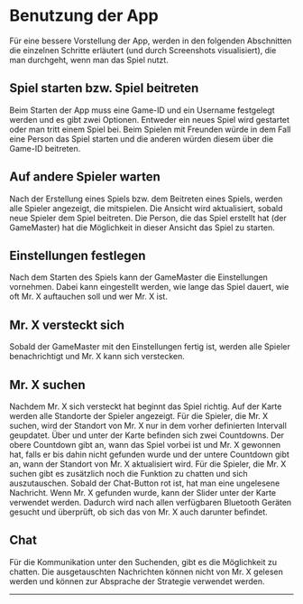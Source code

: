 # Benutzung der App

Für eine bessere Vorstellung der App, werden in den folgenden
Abschnitten die einzelnen Schritte erläutert (und durch Screenshots
visualisiert), die man durchgeht, wenn man das Spiel nutzt.

Spiel starten bzw. Spiel beitreten
----------------------------------

Beim Starten der App muss eine Game-ID und ein Username festgelegt
werden und es gibt zwei Optionen. Entweder ein neues Spiel wird
gestartet oder man tritt einem Spiel bei. Beim Spielen mit Freunden
würde in dem Fall eine Person das Spiel starten und die anderen würden
diesem über die Game-ID beitreten.

Auf andere Spieler warten
-------------------------

Nach der Erstellung eines Spiels bzw. dem Beitreten eines Spiels, werden
alle Spieler angezeigt, die mitspielen. Die Ansicht wird aktualisiert,
sobald neue Spieler dem Spiel beitreten. Die Person, die das Spiel
erstellt hat (der GameMaster) hat die Möglichkeit in dieser Ansicht das
Spiel zu starten.

Einstellungen festlegen
-----------------------

Nach dem Starten des Spiels kann der GameMaster die Einstellungen
vornehmen. Dabei kann eingestellt werden, wie lange das Spiel dauert,
wie oft Mr. X auftauchen soll und wer Mr. X ist.

Mr. X versteckt sich
--------------------

Sobald der GameMaster mit den Einstellungen fertig ist, werden alle
Spieler benachrichtigt und Mr. X kann sich verstecken.

Mr. X suchen
------------

Nachdem Mr. X sich versteckt hat beginnt das Spiel richtig. Auf der
Karte werden alle Standorte der Spieler angezeigt. Für die Spieler, die
Mr. X suchen, wird der Standort von Mr. X nur in dem vorher definierten
Intervall geupdatet. Über und unter der Karte befinden sich zwei
Countdowns. Der obere Countdown gibt an, wann das Spiel vorbei ist und
Mr. X gewonnen hat, falls er bis dahin nicht gefunden wurde und der
untere Countdown gibt an, wann der Standort von Mr. X aktualisiert wird.
Für die Spieler, die Mr. X suchen gibt es zusätzlich noch die Funktion
zu chatten und sich auszutauschen. Sobald der Chat-Button rot ist, hat
man eine ungelesene Nachricht. Wenn Mr. X gefunden wurde, kann der
Slider unter der Karte verwendet werden. Dadurch wird nach allen
verfügbaren Bluetooth Geräten gesucht und überprüft, ob sich das von Mr.
X auch darunter befindet.

Chat
----

Für die Kommunikation unter den Suchenden, gibt es die Möglichkeit zu
chatten. Die ausgetauschten Nachrichten können nicht von Mr. X gelesen
werden und können zur Absprache der Strategie verwendet werden.

---
<CommentService />
